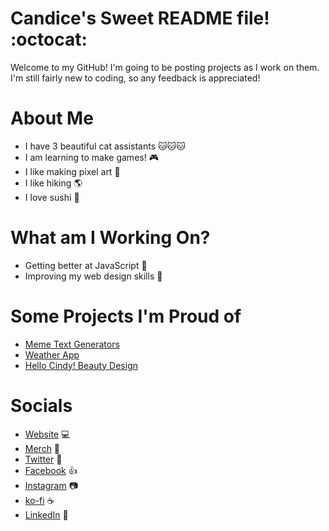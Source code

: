 # Candice's Sweet README file! :octocat:

Welcome to my GitHub! I'm going to be posting projects as I work on them. I'm still fairly new to coding, so any feedback is appreciated!

# About Me

- I have 3 beautiful cat assistants :cat::cat::cat:
- I am learning to make games! :video_game:
- I like making pixel art :space_invader:
- I like hiking :earth_americas:
- I love sushi :sushi:

# What am I Working On?

- Getting better at JavaScript :iphone:
- Improving my web design skills :art:

# Some Projects I'm Proud of

- [Meme Text Generators](http://candicetate.com/memes.html)
- [Weather App](http://candicetate.com/portfolio/weather-app/weatherapp.html)
- [Hello Cindy! Beauty Design](http://candicetate.com/portfolio/hello-cindy/hellocindy.html)

# Socials

- [Website](http://candicetate.com) :computer:
- [Merch](http://www.catladycreates.com) :gift:
- [Twitter](https://twitter.com/CatLadyCreates) :baby_chick:
- [Facebook](https://www.facebook.com/catladycreates) :thumbsup:
- [Instagram](https://www.instagram.com/catlady.creates/) :camera:
- [ko-fi](https://ko-fi.com/catladycreates) :coffee:
- [LinkedIn](https://www.linkedin.com/in/candice-tate-8a735246/) :office:
